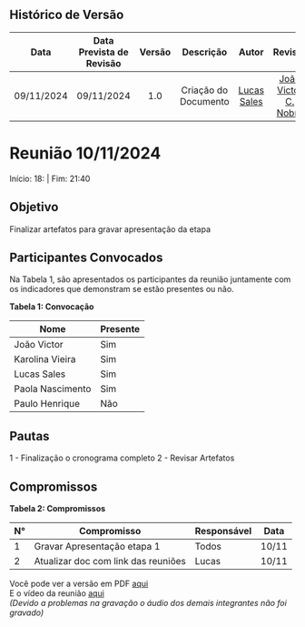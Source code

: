 ## Histórico de Versão
|    Data    | Data Prevista de Revisão | Versão |      Descrição       |                    Autor                    |                     Revisor                      |
| :--------: | :----------------------: | :----: | :------------------: | :-----------------------------------------: | :----------------------------------------------: |
| 09/11/2024 |        09/11/2024        |  1.0   | Criação do Documento | [Lucas Sales](https://github.com/Lux-Sales) | [João Victor C. Nobre](https://github.com/Gam13) |


# Reunião 10/11/2024

Início: 18: | Fim: 21:40

## Objetivo

Finalizar artefatos para gravar apresentação da etapa

## Participantes Convocados
Na Tabela 1, são apresentados os participantes da reunião juntamente com os indicadores que demonstram se estão presentes ou não.

**Tabela 1: Convocação**

| Nome             | Presente |
| ---------------- | -------- |
| João Victor      | Sim      |
| Karolina Vieira  | Sim      |
| Lucas Sales      | Sim      |
| Paola Nascimento | Sim      |
| Paulo Henrique   | Não      |

## Pautas

1 - Finalização o cronograma completo
2 - Revisar Artefatos



## Compromissos

**Tabela 2: Compromissos**

| N°  | Compromisso                         | Responsável | Data  |
| --- | ----------------------------------- | ----------- | ----- |
| 1   | Gravar Apresentação etapa 1         | Todos       | 10/11 |
| 2   | Atualizar doc com link das reuniões | Lucas       | 10/11 |


Você pode ver a versão em PDF [aqui](../assets/atas/DPDF_AtaReuniao_20241110.pdf) </br>
E o vídeo da reunião [aqui](https://youtu.be/xsecerCVgDQ)<br/>
_(Devido a problemas na gravação o áudio dos demais integrantes não foi gravado)_